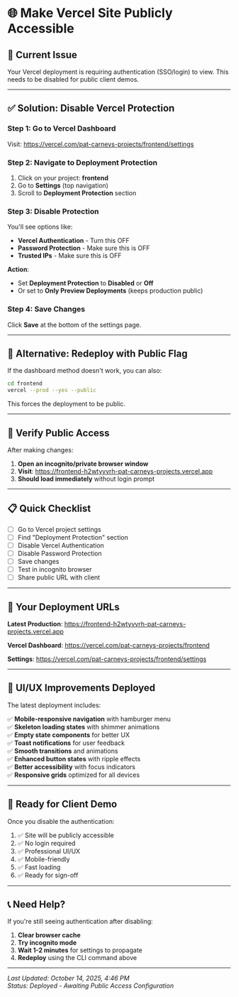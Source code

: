 # 🌐 Make Vercel Site Publicly Accessible

## 🚨 Current Issue
Your Vercel deployment is requiring authentication (SSO/login) to view. This needs to be disabled for public client demos.

---

## ✅ Solution: Disable Vercel Protection

### **Step 1: Go to Vercel Dashboard**
Visit: https://vercel.com/pat-carneys-projects/frontend/settings

### **Step 2: Navigate to Deployment Protection**
1. Click on your project: **frontend**
2. Go to **Settings** (top navigation)
3. Scroll to **Deployment Protection** section

### **Step 3: Disable Protection**

You'll see options like:
- **Vercel Authentication** - Turn this OFF
- **Password Protection** - Make sure this is OFF
- **Trusted IPs** - Make sure this is OFF

**Action**: 
- Set **Deployment Protection** to **Disabled** or **Off**
- Or set to **Only Preview Deployments** (keeps production public)

### **Step 4: Save Changes**
Click **Save** at the bottom of the settings page.

---

## 🔄 Alternative: Redeploy with Public Flag

If the dashboard method doesn't work, you can also:

```bash
cd frontend
vercel --prod --yes --public
```

This forces the deployment to be public.

---

## 🎯 Verify Public Access

After making changes:

1. **Open an incognito/private browser window**
2. **Visit**: https://frontend-h2wtyvvrh-pat-carneys-projects.vercel.app
3. **Should load immediately** without login prompt

---

## 📋 Quick Checklist

- [ ] Go to Vercel project settings
- [ ] Find "Deployment Protection" section
- [ ] Disable Vercel Authentication
- [ ] Disable Password Protection
- [ ] Save changes
- [ ] Test in incognito browser
- [ ] Share public URL with client

---

## 🔗 Your Deployment URLs

**Latest Production**: https://frontend-h2wtyvvrh-pat-carneys-projects.vercel.app

**Vercel Dashboard**: https://vercel.com/pat-carneys-projects/frontend

**Settings**: https://vercel.com/pat-carneys-projects/frontend/settings

---

## 🎨 UI/UX Improvements Deployed

The latest deployment includes:

✅ **Mobile-responsive navigation** with hamburger menu  
✅ **Skeleton loading states** with shimmer animations  
✅ **Empty state components** for better UX  
✅ **Toast notifications** for user feedback  
✅ **Smooth transitions** and animations  
✅ **Enhanced button states** with ripple effects  
✅ **Better accessibility** with focus indicators  
✅ **Responsive grids** optimized for all devices  

---

## 🚀 Ready for Client Demo

Once you disable the authentication:
1. ✅ Site will be publicly accessible
2. ✅ No login required
3. ✅ Professional UI/UX
4. ✅ Mobile-friendly
5. ✅ Fast loading
6. ✅ Ready for sign-off

---

## 📞 Need Help?

If you're still seeing authentication after disabling:

1. **Clear browser cache**
2. **Try incognito mode**
3. **Wait 1-2 minutes** for settings to propagate
4. **Redeploy** using the CLI command above

---

*Last Updated: October 14, 2025, 4:46 PM*  
*Status: Deployed - Awaiting Public Access Configuration*
